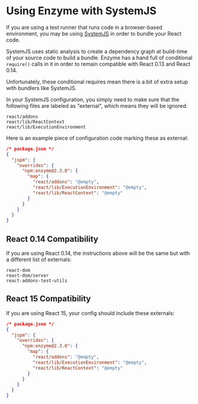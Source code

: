 # Using Enzyme with SystemJS

If you are using a test runner that runs code in a browser-based environment,
you may be using [SystemJS]() in order to bundle your React code.

SystemJS uses static analysis to create a dependency graph at build-time of
your source code to build a bundle. Enzyme has a hand full of conditional
`require()` calls in it in order to remain compatible with React 0.13 and
React 0.14.

Unfortunately, these conditional requires mean there is a bit of extra setup
with bundlers like SystemJS.

In your SystemJS configuration, you simply need to make sure that the
following files are labeled as "external", which means they will be ignored:

```
react/addons
react/lib/ReactContext
react/lib/ExecutionEnvironment
```

Here is an example piece of configuration code marking these as external:

```json
/* package.json */
{
  "jspm": {
    "overrides": {
      "npm:enzyme@2.3.0": {
        "map": {
          "react/addons": "@empty",
          "react/lib/ExecutionEnvironment": "@empty",
          "react/lib/ReactContext": "@empty"
        }
      }
    }
  }
}
```


## React 0.14 Compatibility

If you are using React 0.14, the instructions above will be the same but with a different list of
externals:

```
react-dom
react-dom/server
react-addons-test-utils
```

## React 15 Compatibility

If you are using React 15, your config should include these externals:

```json
/* package.json */
{
  "jspm": {
    "overrides": {
      "npm:enzyme@2.3.0": {
        "map": {
          "react/addons": "@empty",
          "react/lib/ExecutionEnvironment": "@empty",
          "react/lib/ReactContext": "@empty"
        }
      }
    }
  }
}
```

